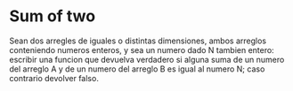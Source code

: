 # Sum of two  
Sean dos arregles de iguales o distintas dimensiones, ambos arreglos conteniendo numeros enteros, y sea un numero dado N tambien entero: escribir una funcion que devuelva verdadero si alguna suma de un numero del arreglo A y de un numero del arreglo B es igual al numero N; caso contrario devolver falso.
